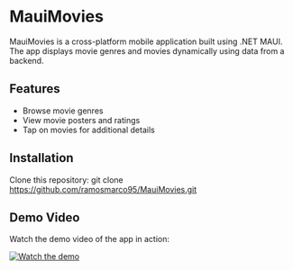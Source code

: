 # MauiMovies

MauiMovies is a cross-platform mobile application built using .NET MAUI. The app displays movie genres and movies dynamically using data from a backend.

## Features
- Browse movie genres
- View movie posters and ratings
- Tap on movies for additional details

## Installation

Clone this repository:
git clone https://github.com/ramosmarco95/MauiMovies.git

## Demo Video

Watch the demo video of the app in action:

[![Watch the demo](https://img.youtube.com/vi/wNA0DEWBvVU&list=PLiLQZiFevjQOKfnBB2mZ4daxv_20k8VqG&index=2/0.jpg)](https://www.youtube.com/watch?v=wNA0DEWBvVU&list=PLiLQZiFevjQOKfnBB2mZ4daxv_20k8VqG&index=2)
